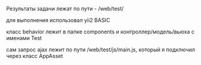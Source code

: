 Результаты задачи лежат по пути - /web/test/

для выполнения использовал yii2 BASIC

класс behavior лежит в папке components
и контроллер/модель/вьюха с именами Test

сам запрос ajax лежит по пути /web/test/js/main.js, который я подключил через класс AppAsset
